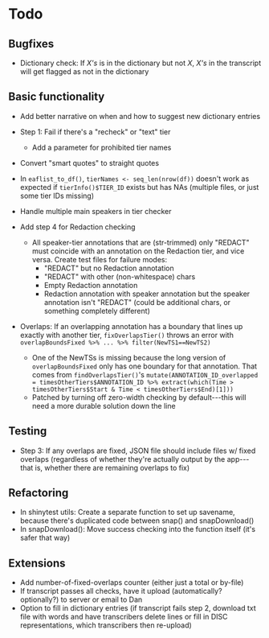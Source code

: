 # Todo

## Bugfixes

- Dictionary check: If _X's_ is in the dictionary but not _X_, _X's_ in the transcript will get flagged as not in the dictionary


## Basic functionality

- Add better narrative on when and how to suggest new dictionary entries

- Step 1: Fail if there's a "recheck" or "text" tier
  - Add a parameter for prohibited tier names

- Convert "smart quotes" to straight quotes

- In `eaflist_to_df()`, `tierNames <- seq_len(nrow(df))` doesn't work as expected if `tierInfo()$TIER_ID` exists but has NAs (multiple files, or just some tier IDs missing)

- Handle multiple main speakers in tier checker

- Add step 4 for Redaction checking
  - All speaker-tier annotations that are (str-trimmed) only "REDACT" must coincide with an annotation on the Redaction tier, and vice versa. Create test files for failure modes:
    - "REDACT" but no Redaction annotation
    - "REDACT" with other (non-whitespace) chars
    - Empty Redaction annotation
    - Redaction annotation with speaker annotation but the speaker annotation isn't "REDACT" (could be additional chars, or something completely different)

- Overlaps: If an overlapping annotation has a boundary that lines up exactly with another tier, `fixOverlapsTier()` throws an error with `overlapBoundsFixed %>% ... %>% filter(NewTS1==NewTS2)`
  - One of the NewTSs is missing because the long version of `overlapBoundsFixed` only has one boundary for that annotation. That comes from `findOverlapsTier()`'s `mutate(ANNOTATION_ID_overlapped = timesOtherTiers$ANNOTATION_ID %>% extract(which(Time > timesOtherTiers$Start & Time < timesOtherTiers$End)[1]))`
  - Patched by turning off zero-width checking by default---this will need a more durable solution down the line

## Testing

- Step 3: If any overlaps are fixed, JSON file should include files w/ fixed overlaps (regardless of whether they're actually output by the app---that is, whether there are remaining overlaps to fix)


## Refactoring

- In shinytest utils: Create a separate function to set up savename, because there's duplicated code between snap() and snapDownload()
- In snapDownload(): Move success checking into the function itself (it's safer that way)


## Extensions

- Add number-of-fixed-overlaps counter (either just a total or by-file)
- If transcript passes all checks, have it upload (automatically? optionally?) to server or email to Dan
- Option to fill in dictionary entries (if transcript fails step 2, download txt file with words and have transcribers delete lines or fill in DISC representations, which transcribers then re-upload)


